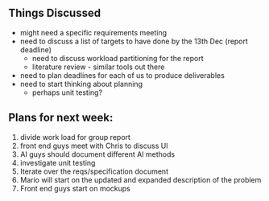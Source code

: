 ## Things Discussed
- might need a specific requirements meeting
- need to discuss a list of targets to have done by the 13th Dec (report deadline)
    - need to discuss workload partitioning for the report
    - literature review - similar tools out there
- need to plan deadlines for each of us to produce deliverables
- need to start thinking about planning
    - perhaps unit testing?

## Plans for next week:
1. divide work load for group report
2. front end guys meet with Chris to discuss UI
3. AI guys should document different AI methods
4. investigate unit testing
5. Iterate over the reqs/specification document
6. Mario will start on the updated and expanded description of the problem
7. Front end guys start on mockups


